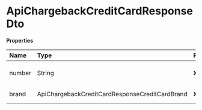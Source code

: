 # ApiChargebackCreditCardResponseDto

**Properties**

| Name   | Type                                           | Required | Description                    |
| :----- | :--------------------------------------------- | :------- | :----------------------------- |
| number | String                                         | ❌       | Last 4 digits of the card used |
| brand  | ApiChargebackCreditCardResponseCreditCardBrand | ❌       | Flag of the card used          |

<!-- This file was generated by liblab | https://liblab.com/ -->
